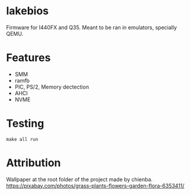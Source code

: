 # lakebios
Firmware for I440FX and Q35. Meant to be ran in emulators, specially QEMU.

# Features
- SMM
- ramfb
- PIC, PS/2, Memory dectection
- AHCI
- NVME

# Testing
`make all run`

# Attribution
Wallpaper at the root folder of the project made by chienba. https://pixabay.com/photos/grass-plants-flowers-garden-flora-6353411/